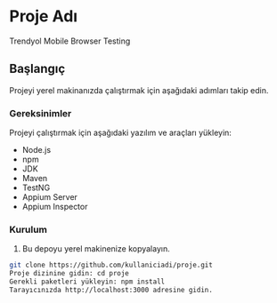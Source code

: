 # Proje Adı

Trendyol Mobile Browser Testing

## Başlangıç

Projeyi yerel makinanızda çalıştırmak için aşağıdaki adımları takip edin.

### Gereksinimler

Projeyi çalıştırmak için aşağıdaki yazılım ve araçları yükleyin:

- Node.js
- npm
- JDK
- Maven
- TestNG
- Appium Server
- Appium Inspector
  

### Kurulum

1. Bu depoyu yerel makinenize kopyalayın.

```bash
git clone https://github.com/kullaniciadi/proje.git
Proje dizinine gidin: cd proje
Gerekli paketleri yükleyin: npm install
Tarayıcınızda http://localhost:3000 adresine gidin.



